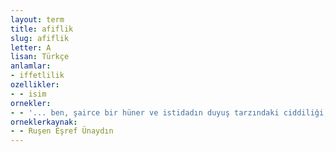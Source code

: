 ```yaml
---
layout: term
title: afiflik
slug: afiflik
letter: A
lisan: Türkçe
anlamlar:
- iffetlilik
ozellikler:
- - isim
ornekler:
- - '... ben, şairce bir hüner ve istidadın duyuş tarzındaki ciddiliği, dalaleti andırabilecek gibi bir şeyin ta orta yerine varıncaya kadar hiç gözden kaçırılmayan ve elden bırakılmayan ifade ihtiyat ve ihtirazını ve afifliğini bu yolda tabir ediyorum.'
orneklerkaynak:
- - Ruşen Eşref Ünaydın
---
```

